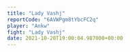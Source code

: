 ```yaml
---
title: "Lady Vashj"
reportCode: "6AVWPgm8tYbcFC2q"
player: "Ankw"
fight: "Lady Vashj"
date: 2021-10-20T19:00:04.987000+00:00
---
```

